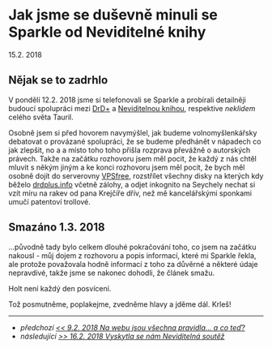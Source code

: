 # Jak jsme se duševně minuli se Sparkle od Neviditelné knihy

15.2. 2018

## Nějak se to zadrhlo
V pondělí 12.2. 2018 jsme si telefonovali se Sparkle a probírali detailněji budoucí spolupráci mezi [DrD+](https://www.drdplus.info) a [Neviditelnou knihou](http://neviditelnakniha.cz),
respektive *neklidem* celého světa Tauril.

Osobně jsem si před hovorem navymýšlel, jak budeme volnomyšlenkářsky debatovat o provázané spolupráci, že se budeme předhánět v nápadech co jak zlepšit, no a a místo toho toho přišla rozprava převážně o autorských právech.
Takže na začátku rozhovoru jsem měl pocit, že každý z nás chtěl mluvit s někým jiným a ke konci rozhovoru jsem měl pocit, že bych měl osobně dojít do serverovny [VPSfree](https://vpsfree.cz),
rozstřílet všechny disky na kterých kdy běželo [drdplus.info](https://www.drdplus.info) včetně zálohy, a odjet inkognito na Seychely nechat si vzít míru na rakev od pana Krejčíře dřív, než mě kancelářskými sponkami umučí patentoví trollové.

## Smazáno 1.3. 2018

...původně tady bylo celkem dlouhé pokračování toho, co jsem na začátku nakousl - můj dojem z rozhovoru a popis informací, které mi Sparkle řekla, ale protože považovala hodně informací z toho za důvěrné a některé údaje nepravdivé, takže jsme se nakonec dohodli, že článek smažu.

Holt není každý den posvícení.

Tož posmutněme, poplakejme, zvedněme hlavy a jděme dál. Krleš!

---

- *předchozí [<< 9.2. 2018 Na webu jsou všechna pravidla... a co teď?](2018-02-09-na_webu_jsou_vsechna_pravidla_a_co_ted.md)*
- *následující [>> 16.2. 2018 Vyskytla se nám Neviditelná soutěž](2018-02-16-vyskytla_se_nam_neviditelna_soutez.md)*
